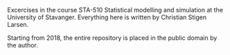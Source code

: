 Excercises in the course STA-510 Statistical modelling and simulation at the
University of Stavanger. Everything here is written by Christian Stigen Larsen.

Starting from 2018, the entire repository is placed in the public domain by the
author.
